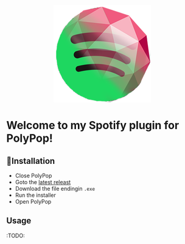 <p align="center">
    <img src="static/icon.png?raw=true" alt="PolyPop Spotify Plugin Logo" />
</p>


# Welcome to my Spotify plugin for PolyPop!

## 🚀Installation

- Close PolyPop
- Goto the [latest releast](https://github.com/Jabbey92/PolyPop-Spotify-Plugin/releases/latest)
- Download the file endingin `.exe`
- Run the installer
- Open PolyPop

## Usage

:TODO: